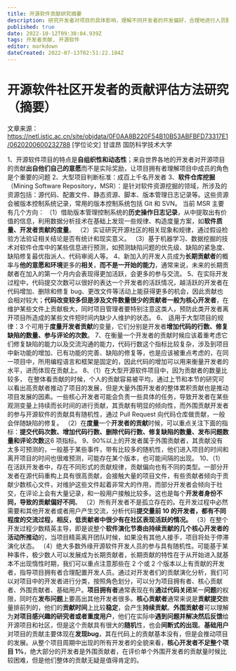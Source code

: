 ```yaml
---
title: 开源软件贡献研究摘要
description: 研究开发者对项目的具体影响，理解不同开发者的开发偏好，合理地进行人员配置。 
published: true
date: 2022-10-12T09:30:04.939Z
tags: 开发者贡献, 开源软件
editor: markdown
dateCreated: 2022-07-13T02:51:22.104Z
---
```


# 开源软件社区开发者的贡献评估方法研究（摘要）
文章来源：https://netl.istic.ac.cn/site/objdata/0F0AA8B220F54B10B53ABFBFD73317E1/0620200600232788
[学位论文] 甘谊昂 国防科学技术大学

1、开源软件项目的特点是**自组织性和动态性**；来自世界各地的开发者对开源项目的贡献**出自他们自己的意愿**而不是实际奖励，让项目拥有者理解项目中成员的角色是个重要的问题
2、大型项目判断标准：成百上千名开发者
3、**软件仓库挖掘**（Mining Software Repository，MSR）：是针对软件资源挖掘的领域，所涉及的资源包括：源代码、配置文件、静态资源、脚本、版本管理日志记录等。这些资源会被版本控制系统记录，常用的版本控制系统包括 Git 和 SVN。
当前 MSR 主要有几个方向：
（1）借助版本管理控制系统的**历史操作日志记录**，从中提取出有价值的信息，利用数据分析技术在基础上发现一些规律、构造度量方案，如**软件质量、开发者贡献的度量**。
（2）实证研究开源社区的相关现象和规律，通过假设检验方法验证相关结论是否有统计和现实意义。
（3）基于机器学习、数据挖掘的技术对软件仓库中的某些信息进行预测，如预测缺陷问题的优先级、缺陷的紧急度、缺陷修复最优指派人、代码审阅人等。
4、新加入的开发人员成为**长期贡献者**的概率与**他的意愿和环境**更多的**相关**，**而不是一开始的能力**，通常来说，未来的长期贡献者在加入的第一个月内会表现得更加活跃，会更多的参与交流。 
5、在实际开发过程中，代码提交次数可以很好的表达一个开发者的活跃情况，越活跃的开发者在代码增加、删除和修复 bug、更改文件等活动上能获得更多的机会，因此贡献也会相对较大；**代码改变较多但是涉及文件数量很少的贡献者一般为核心开发者**，在维护某些文件上贡献极大，同时项目管理者要特别注意这类人，预防此类开发者离开项目所造成的某些文件短时间内缺少人维护的状态。
6、 适用于大型项目的规律：3 个可用于**度量开发者贡献**的变量，它们分别是开发者**增加代码的行数、修复缺陷的数量、参与评论的次数**。
7、在衡量一个开发者的贡献时候应该着重考虑它们修复缺陷的能力以及交流沟通的能力，代码行数这个指标比较复杂，涉及到项目中新功能的增加、已有功能的完善、缺陷的修复等，也是应该被重点考虑的，在同一项目中，所用编程语言和框架是固定的，因此代码的增加可以用来衡量开发者的水平，进而体现在贡献上。
8、（1）在大型开源软件项目中，因为贡献者的数量比较多， 在整体看贡献的时候，个人的贡献容易被平均，通过上节和本节的研究可以看出高贡献者推动了项目的发展，但是大量外围开发者的整体累积贡献也是推动项目发展的因素。一些核心开发者可能会负责一些具体的任务，导致开发者在某些观测变量上持续而长时间的进行贡献，其贡献有明显的倾向性，而外围贡献开发者的参与开源软件的贡献具有随机性，通过 Pull Request 向代码仓库做贡献，一般会伴随缺陷的修复。
（2）在**度量**一个**开发者的贡献**时候，可以重点关注下面的指标：**提交代码次数、增加代码行数、删除代码行数、修复缺陷的数量、发布问题数量和评论次数**这6 项指标。
9、90%以上的开发者属于外围贡献者，其贡献没有太多可预测的，一般基于某些事件，带有比较多的随机性，他们进入项目的时间和离开项目的时间也很难预测，可能存在某个版本，也可能间隔的出现。
10、（1）在活跃开发者中，存在不同形式的贡献规律，贡献偏向也有不同的类型。一部分开发者在源代码重构上具有很高贡献，会接触大量的项目文件，有些贡献者倾向于贡献少数核心文件，对维护这些文件起着非常大的作用，而部分开发者会倾向于社交，在评论上会有大量记录，和一般用户接触比较多。这也是每个**开发者身份不同，导致的贡献偏好不同**。
（2）所有开发者不是孤立存在的。在开发过程中必然需要和其他开发者或者用户产生交流，分析代码**提交量前 10 的开发者，都有不同程度的交流过程，相反，低贡献者中很少有在社区表现活跃的情况。**
（3）在整个开发过程少数精英主导，即是说整个**软件演化节奏由持续贡献的几个核心开发者的活动所推动**的，当项目精英离开团队时候，如果没有其他人接手，项目将处于停滞演化状态。
（4）绝大多数外缘开源软件开发人员的参与具有随机性。可能基于某种事件，极少数人可以发展成为长期贡献者，长期贡献的特性在于从开始进入就基本不出现惰性时期，我们可以重点注意那些在 2 个或 2 个版本以上有贡献的开发者，指导项目拥有者合理配置开发人员。通过对开发者们的贡献演化分析，我们可以对项目中的开发者进行分类，按照角色划分，可以分为项目拥有者、核心贡献者、外围贡献者、基础用户。**项目拥有者**通常表现在有**通过代码关闭**某一**问题**的权限，同时在**发布问题**上要高出其他开发者很多。**核心贡献者**通常来说是**贡献提交**数量排前列的，他们的**贡献时间**上比较**稳定**，会产生**持续贡献**。**外围贡献者**可以理解为**对项目感兴趣的研究者或者重度用户**，他们在实际中**遇到问题并解决然后反馈**给开源项目和社区，但是这个贡献具有很大的**随机**性，也会**间断式的出现**。**基础用户**对项目的贡献主要体现在**发现bug**，其在代码上的贡献基本没有，但是会推动项目的发展。从整个项目周期中出现的所有开发者的全貌来看，**核心开发者不足整个项目 1%**，绝大部分的开发者是外围贡献者，在评价单个外围开发者的贡献量时候比较困难，但是他们整体的贡献无疑是值得肯定的。